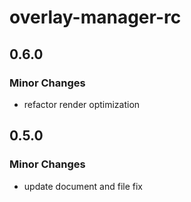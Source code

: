 # overlay-manager-rc

## 0.6.0

### Minor Changes

- refactor render optimization

## 0.5.0

### Minor Changes

- update document and file fix
